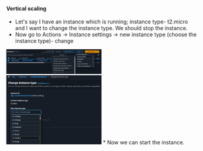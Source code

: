 #### Vertical scaling
* Let's say I have an instance which is running; instance type- t2.micro and I want to change the instance type. We should stop the instance.
* Now go to Actions → Instance settings → new instance type (choose the instance type)- change
<img src=".github/images/img.png" alt="scaling" width="50%"/>
<img src=".github/images/img_1.png" alt="scaling" width="50%"/>
* Now we can start the instance.
